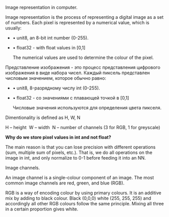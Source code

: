 Image representation in computer. 

Image representation is the process of representing a digital image as a set of numbers. Each pixel is represented by a numerical value, which is usually: 

- • unit8, an 8-bit int number (0-255). 
- • float32 - with float values in [0,1] 

  The numerical values are used to determine the colour of the pixel. 

Представление изображения - это процесс представления цифрового изображения в виде набора чисел. Каждый пиксель представлен числовым значением, которое обычно равно: 

- • unit8, 8-разрядному числу int (0-255). 
- • float32 - со значениями с плавающей точкой в [0,1] 

  Числовые значения используются для определения цвета пикселя.



Dimentionality is defined as H, W, N 

H – height 
W – width 
N – number of channels (3 for RGB, 1 for greyscale) 

**Why do we store pixel values in int and not float?** 

The main reason is that you can lose precision with different operations (sum, multiple sum of pixels, etc.). That is, we do all operations on the image in int, and only normalize to 0-1 before feeding it into an NN. 

Image channels. 

An image channel is a single-colour component of an image. The most common image channels are red, green, and blue (RGB). 

RGB is a way of encoding colour by using primary colours. It is an additive mix by adding to black colour. Black (0,0,0) white (255, 255, 255) and accordingly all other RGB colours follow the same principle. Mixing all three in a certain proportion gives white.